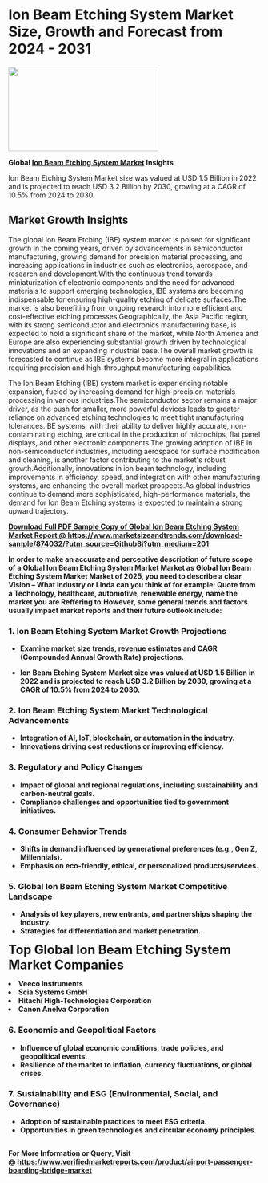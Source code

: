 <H1>Ion Beam Etching System Market Size, Growth and Forecast from 2024 - 2031</H1><img class="aligncenter size-medium wp-image-584254" src="https://thirdeyenews.in/wp-content/uploads/2024/09/Global-Market-Research-300x168.jpeg" alt="" width="300" height="168" /><p><strong>Global&nbsp;<a href="https://www.marketsizeandtrends.com/download-sample/874032/?utm_source=Github8j?utm_medium=201">Ion Beam Etching System Market</a> Insights</strong></p><p>Ion Beam Etching System Market size was valued at USD 1.5 Billion in 2022 and is projected to reach USD 3.2 Billion by 2030, growing at a CAGR of 10.5% from 2024 to 2030.</p><p><h2>Market Growth Insights</h2> <p>The global Ion Beam Etching (IBE) system market is poised for significant growth in the coming years, driven by advancements in semiconductor manufacturing, growing demand for precision material processing, and increasing applications in industries such as electronics, aerospace, and research and development.With the continuous trend towards miniaturization of electronic components and the need for advanced materials to support emerging technologies, IBE systems are becoming indispensable for ensuring high-quality etching of delicate surfaces.The market is also benefiting from ongoing research into more efficient and cost-effective etching processes.Geographically, the Asia Pacific region, with its strong semiconductor and electronics manufacturing base, is expected to hold a significant share of the market, while North America and Europe are also experiencing substantial growth driven by technological innovations and an expanding industrial base.The overall market growth is forecasted to continue as IBE systems become more integral in applications requiring precision and high-throughput manufacturing capabilities.</p> <p><strong><a href="#"></a></strong></p> <p>The Ion Beam Etching (IBE) system market is experiencing notable expansion, fueled by increasing demand for high-precision materials processing in various industries.The semiconductor sector remains a major driver, as the push for smaller, more powerful devices leads to greater reliance on advanced etching technologies to meet tight manufacturing tolerances.IBE systems, with their ability to deliver highly accurate, non-contaminating etching, are critical in the production of microchips, flat panel displays, and other electronic components.The growing adoption of IBE in non-semiconductor industries, including aerospace for surface modification and cleaning, is another factor contributing to the market's robust growth.Additionally, innovations in ion beam technology, including improvements in efficiency, speed, and integration with other manufacturing systems, are enhancing the overall market prospects.As global industries continue to demand more sophisticated, high-performance materials, the demand for Ion Beam Etching systems is expected to maintain a strong upward trajectory.</p> <p><strong><a href="#"></p><p><span class=""><strong>Download Full PDF Sample Copy of Global Ion Beam Etching System Market Report</strong> @ <a href="https://www.marketsizeandtrends.com/download-sample/874032/?utm_source=Github8j?utm_medium=201" target="_blank">https://www.marketsizeandtrends.com/download-sample/874032/?utm_source=Github8j?utm_medium=201</a></span></p><p>In order to make an accurate and perceptive description of future scope of a Global&nbsp;Ion Beam Etching System Market Market as Global&nbsp;Ion Beam Etching System Market Market of 2025, you need to describe a clear Vision &ndash; What Industry or Linda can you think of for example: Quote from a Technology, healthcare, automotive, renewable energy, name the market you are Reffering to.However, some general trends and factors usually impact market reports and their future outlook include:</p><h3>1.&nbsp;<strong>Ion Beam Etching System Market Growth Projections</strong></h3><ul><li>Examine market size trends, revenue estimates and CAGR (Compounded Annual Growth Rate) projections.</li><li><p>Ion Beam Etching System Market size was valued at USD 1.5 Billion in 2022 and is projected to reach USD 3.2 Billion by 2030, growing at a CAGR of 10.5% from 2024 to 2030.</p></li></ul><h3>2.&nbsp;<strong>Ion Beam Etching System Market Technological Advancements</strong></h3><ul><li>Integration of AI, IoT, blockchain, or automation in the industry.</li><li>Innovations driving cost reductions or improving efficiency.</li></ul><h3>3.&nbsp;<strong>Regulatory and Policy Changes</strong></h3><ul><li>Impact of global and regional regulations, including sustainability and carbon-neutral goals.</li><li>Compliance challenges and opportunities tied to government initiatives.</li></ul><h3>4.&nbsp;<strong>Consumer Behavior Trends</strong></h3><ul><li>Shifts in demand influenced by generational preferences (e.g., Gen Z, Millennials).</li><li>Emphasis on eco-friendly, ethical, or personalized products/services.</li></ul><h3>5.&nbsp;<strong>Global Ion Beam Etching System Market Competitive Landscape</strong></h3><ul><li>Analysis of key players, new entrants, and partnerships shaping the industry.</li><li>Strategies for differentiation and market penetration.</li></ul><p data-pm-slice="1 1 []"><span style="color: inherit; font-family: inherit; font-size: 25px;">Top Global Ion Beam Etching System Market Companies</span></p><div class="" data-test-id=""><p><li>Veeco Instruments</li><li> Scia Systems GmbH</li><li> Hitachi High-Technologies Corporation</li><li> Canon Anelva Corporation</li></p></div><h3>6.&nbsp;<strong>Economic and Geopolitical Factors</strong></h3><ul><li>Influence of global economic conditions, trade policies, and geopolitical events.</li><li>Resilience of the market to inflation, currency fluctuations, or global crises.</li></ul><h3>7.&nbsp;<strong>Sustainability and ESG (Environmental, Social, and Governance)</strong></h3><ul><li>Adoption of sustainable practices to meet ESG criteria.</li><li>Opportunities in green technologies and circular economy principles.</li></ul><h2><strong style="font-size: 14px;">For More Information or Query, Visit @&nbsp;</strong><a style="background-color: #ffffff; font-size: 14px;" href="https://www.marketsizeandtrends.com/report/ion-beam-etching-system-market/" target="_blank">https://www.verifiedmarketreports.com/product/airport-passenger-boarding-bridge-market</a></h2>